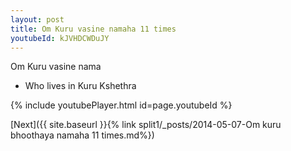 ```yaml
---
layout: post
title: Om Kuru vasine namaha 11 times
youtubeId: kJVHDCWDuJY
---
```

 
 
Om Kuru vasine nama 
 
 -  Who lives in Kuru Kshethra 
 
  
 
  
 
 
 
 
 
 


{% include youtubePlayer.html id=page.youtubeId %}
 
[Next]({{ site.baseurl }}{% link  split1/_posts/2014-05-07-Om kuru bhoothaya namaha 11 times.md%})
 
